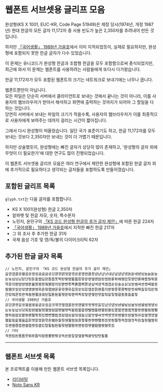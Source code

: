 # 웹폰트 서브셋용 글리프 모음
완성형(KS X 1001, EUC-KR, Code Page 51949)은 제정 당시(1974년, 개정 1987년) 현대 한글의 모든 글자 11,172자 중 사용 빈도가 높은 2,350자를 추려내어 만든 것입니다.

하지만 [「국어생활」 1989년 가을호](https://www.korean.go.kr/nkview/nklife/1989_3/18_5.html)에서 이미 지적되었듯이, 실제로 필요하지만, 완성형에 포함되지 못한 한글 글자가 다수 있었습니다.

이 문제는 유니코드가 완성형 한글과 조합형 한글을 모두 포함함으로써 종식되었지만, 최근에 와서 이 문제는 웹폰트를 사용하려는 사람들에게 또다시 다가왔습니다.

한글 11,172자가 모두 포함된 웹폰트의 크기는 네트워크로 보내기에는 너무나 큽니다.

웹폰트뿐만이 아닙니다.  
모든 파일은 단순히 서버에서 클라이언트로 보내는 것에서 끝나는 것이 아니라, 이를 사용자의 웹브라우저가 받아서 해석하고 화면에 출력하는 것까지가 되어야 그 할일을 다 하는 것입니다.  
당연히 서버에서 보내는 파일의 크기가 작을수록, 사용자의 웹브라우저가 이를 최종적으로 사용자에게 보여주는 데까지 걸리는 시간이 짧아집니다.

그래서 다시 완성형이 떠올랐습니다. 일단 국가 표준이기도 하고, 한글 11,172자를 모두 보내는 것보다 2,350자만 보내는 것이 더 가볍기 때문입니다.

하지만 상술했듯이, 완성형에는 빠진 글자가 상당히 많이 존재하고, '완성형의 글자 외에 무엇이 더 필요한가'에 대한 연구도 많이 진행되었습니다.

이 웹폰트 서브셋용 글리프 모음은 여러 연구에서 제안한 완성형에 포함된 한글 글자 외에 추가적으로 필요하다고 생각되는 글자들을 포함하도록 만들어졌습니다.

## 포함된 글리프 목록
`glyph.txt`는 다음 글자를 포함합니다.
  * KS X 1001(완성형) 한글 2,350자
  * 알파벳 및 한글 자모, 숫자, 특수문자
  * 노민지, 윤민구의 [「KS 코드 완성형 한글의 추가 글자 제안」](http://koreantypography.org/ko/paper/paper_view.asp?paper_seq=79)에 따른 한글 224자
  * [「국어생활」 1989년 가을호](https://www.korean.go.kr/nkview/nklife/1989_3/18_5.html)에서 지적한 빠진 한글 217자
  * 그 외 조사 후 추가한 한글 31자
  * 국제 음성 기호 및 영/독/불의 다이어크리틱 62자

## 추가된 한글 글자 목록
```
// 노민지, 윤민구의 「KS 코드 완성형 한글의 추가 글자 제안」
갋갣걥겷괐괢굠굥궸귕귬긂긇긓깄깯꺆꺍껓껕꼉꼳꽅꽸꿘뀰뀼낻냗냡냣냬넏넢넫녇녱놁놑놰뇄뇡뇸눍눝뉻늗늧늼닁닏닽댠됭둗둚뒙딮딷똠똡똣똭똰뙇뙜뚧뜳뜽뜾랃랟랲럔럲럳렜렫롣롹뢔뤤맜맟맫먄몱뫠뫴뭥뮊뮹믁믕믜밷뱜뱡볌볻볿봥뵴붠붴뷁븡븨빋빧뺜뽓뾱뿕뿝쀠쁭샏샾섁섿셱솀솁솓쇵숖슌싥싳싿쎔쎠쎤쎵쎼쏼쑝쒐쒬씃씿앋앜얬얭옏옝옦옫왘왭왰욷웇웟웻윾읩읭읻잌잍쟵젇젉좬즒즤짣짲쫃쫒쬲쮓찓찟쵀췍칢칮칰칻캨캰컄켘콛쾃쿈쿽퀌퀜퀠큲킄탇턻톧퇻툶퉷팓팤팯펵퐉핰핳핻햏햔햣헗헠헡헣헿홥홨횽훕흝힣
// 국어생활 1989년 가을호
걁걌겱괫괾궛궬궵궹귊귭귯긜긥긧깪꺗껠껩꼶꽌꽛꽨꽬꾓꿧뀃뀟낋낐냡녓녭놧놴놸뇦눤눨눳뉀뉄뉍뉏뉐뉫뉸늇늫늽늿닼돜돴됀됄둴뒌뒐뒜뒴딺뙌뙐뙛뙥뙬뙴뚦뚭뛘뛜뛨뜲뢘뢜뤈뤌맀맽멺몐몔몝몟뫌뫗뫤뫨묌뭰뭴뮀뮉뮘뮙밨봘봣봰봴뵊붯빘뼀뼌뼐뾥솄솼쇕숸숼쉇쉤슮싰쌂쌋쌯쌰썻쎅쎗쎳쐇쐔쐘쑷쒄쒈쒓쓔씝앺얫엤엪왤욂욒웂웼읆읎잙쟷젙젰졁졋좐좰줜줠줫줸줼쥈쥥즑짷쫗쫜쫫쫸쫼쬣쬬쭛쭨쭬쭷쯕쳈쳘쳣쵝춴춸췃췔췠췩칬켼콀콈콉쾐쾔쾝쾟쾽큶킸텰퇼툅퉌퉐퉛퉨퉬퉸폇폔퓡헸혯홸횁휍휏휐흿힜
// 기타
겍궨됬됸뚐뚑뚯뚸뜌뜝띡럄묭쁄삗삨샇쑉쑌좠챂챺캪켙퀙큥턋턌텻푈흅
```
---
## 웹폰트 서브셋 목록
본 프로젝트를 이용해 만든 웹폰트 서브셋 목록입니다.
* [리디바탕](https://github.com/TetraTheta/RIDIBatang-subset)
* [Noto Sans KR](https://github.com/TetraTheta/NotoSansKR-subset)
